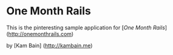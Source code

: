 # One Month Rails

This is the pinteresting sample application for [*One Month Rails*] (http://onemonthrails.com) 

by [Kam Bain] (http://kambain.me)